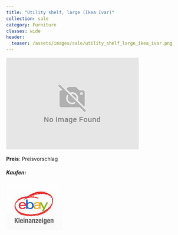 ```yaml
---
title: "Utility shelf, large (Ikea Ivar)"
collection: sale
category: Furniture
classes: wide
header: 
  teaser: /assets/images/sale/utility_shelf_large_ikea_ivar.png
---
```




<a href="">
  <img src="/assets/images/sale/utility_shelf_large_ikea_ivar.png" alt="Utility shelf, large (Ikea Ivar)">
</a>

**Preis**: Preisvorschlag


##### Kaufen:
<a href="">
  <img src="/assets/images/ebay.png" alt="Ebay Kleinanzeigen" border: 5px solid #555;>
</a>

